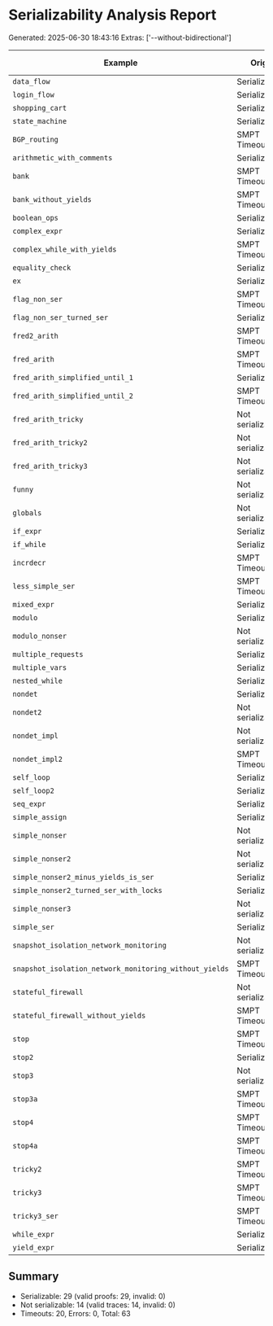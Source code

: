 # Serializability Analysis Report
Generated: 2025-06-30 18:43:16
Extras: ['--without-bidirectional']

|Example|Orig|Proof|CPU(s)|Trace|Proof Cert|
|--|--|--|--|--|--|
| `data_flow` |Serializable|Serializable|3.68|N/A|✅|
| `login_flow` |Serializable|Serializable|19.03|N/A|✅|
| `shopping_cart` |Serializable|Serializable|138.39|N/A|✅|
| `state_machine` |Serializable|Serializable|26.18|N/A|✅|
| `BGP_routing` |SMPT Timeout|SMPT Timeout|7.60|N/A|N/A|
| `arithmetic_with_comments` |Serializable|Serializable|0.09|N/A|✅|
| `bank` |SMPT Timeout|SMPT Timeout|20.66|N/A|N/A|
| `bank_without_yields` |SMPT Timeout|SMPT Timeout|3.99|N/A|N/A|
| `boolean_ops` |Serializable|Serializable|0.10|N/A|✅|
| `complex_expr` |Serializable|Serializable|0.09|N/A|✅|
| `complex_while_with_yields` |SMPT Timeout|SMPT Timeout|0.98|N/A|N/A|
| `equality_check` |Serializable|Serializable|0.11|N/A|✅|
| `ex` |Serializable|Serializable|1.00|N/A|✅|
| `flag_non_ser` |SMPT Timeout|SMPT Timeout|0.33|N/A|N/A|
| `flag_non_ser_turned_ser` |Serializable|Serializable|0.13|N/A|✅|
| `fred2_arith` |SMPT Timeout|SMPT Timeout|0.85|N/A|N/A|
| `fred_arith` |SMPT Timeout|SMPT Timeout|1.53|N/A|N/A|
| `fred_arith_simplified_until_1` |Serializable|Serializable|22.13|N/A|✅|
| `fred_arith_simplified_until_2` |SMPT Timeout|SMPT Timeout|1.25|N/A|N/A|
| `fred_arith_tricky` |Not serializable|Not serializable|0.85|✅|N/A|
| `fred_arith_tricky2` |Not serializable|Not serializable|0.65|✅|N/A|
| `fred_arith_tricky3` |Not serializable|Not serializable|0.85|✅|N/A|
| `funny` |Not serializable|Not serializable|0.54|✅|N/A|
| `globals` |Not serializable|Not serializable|0.53|✅|N/A|
| `if_expr` |Serializable|Serializable|0.09|N/A|✅|
| `if_while` |Serializable|Serializable|0.09|N/A|✅|
| `incrdecr` |SMPT Timeout|SMPT Timeout|1.32|N/A|N/A|
| `less_simple_ser` |SMPT Timeout|SMPT Timeout|0.00|N/A|N/A|
| `mixed_expr` |Serializable|Serializable|0.11|N/A|✅|
| `modulo` |Serializable|Serializable|34.55|N/A|✅|
| `modulo_nonser` |Not serializable|Not serializable|0.75|✅|N/A|
| `multiple_requests` |Serializable|Serializable|7.82|N/A|✅|
| `multiple_vars` |Serializable|Serializable|0.10|N/A|✅|
| `nested_while` |Serializable|Serializable|0.11|N/A|✅|
| `nondet` |Serializable|Serializable|36.98|N/A|✅|
| `nondet2` |Not serializable|Not serializable|0.63|✅|N/A|
| `nondet_impl` |Not serializable|Not serializable|0.61|✅|N/A|
| `nondet_impl2` |SMPT Timeout|SMPT Timeout|0.00|N/A|N/A|
| `self_loop` |Serializable|Serializable|0.11|N/A|✅|
| `self_loop2` |Serializable|Serializable|0.16|N/A|✅|
| `seq_expr` |Serializable|Serializable|0.11|N/A|✅|
| `simple_assign` |Serializable|Serializable|0.11|N/A|✅|
| `simple_nonser` |Not serializable|Not serializable|0.99|✅|N/A|
| `simple_nonser2` |Not serializable|Not serializable|0.52|✅|N/A|
| `simple_nonser2_minus_yields_is_ser` |Serializable|Serializable|0.11|N/A|✅|
| `simple_nonser2_turned_ser_with_locks` |Serializable|Serializable|0.97|N/A|✅|
| `simple_nonser3` |Not serializable|Not serializable|0.51|✅|N/A|
| `simple_ser` |Serializable|Serializable|0.10|N/A|✅|
| `snapshot_isolation_network_monitoring` |Not serializable|Not serializable|1.98|✅|N/A|
| `snapshot_isolation_network_monitoring_without_yields` |SMPT Timeout|SMPT Timeout|0.00|N/A|N/A|
| `stateful_firewall` |Not serializable|Not serializable|11.39|✅|N/A|
| `stateful_firewall_without_yields` |SMPT Timeout|SMPT Timeout|0.00|N/A|N/A|
| `stop` |SMPT Timeout|SMPT Timeout|0.63|N/A|N/A|
| `stop2` |Serializable|Serializable|64.02|N/A|✅|
| `stop3` |Not serializable|Not serializable|0.69|✅|N/A|
| `stop3a` |SMPT Timeout|SMPT Timeout|0.68|N/A|N/A|
| `stop4` |SMPT Timeout|SMPT Timeout|0.00|N/A|N/A|
| `stop4a` |SMPT Timeout|SMPT Timeout|0.00|N/A|N/A|
| `tricky2` |SMPT Timeout|SMPT Timeout|2.47|N/A|N/A|
| `tricky3` |SMPT Timeout|SMPT Timeout|3.81|N/A|N/A|
| `tricky3_ser` |SMPT Timeout|SMPT Timeout|10.01|N/A|N/A|
| `while_expr` |Serializable|Serializable|0.12|N/A|✅|
| `yield_expr` |Serializable|Serializable|0.09|N/A|✅|

## Summary
- Serializable: 29 (valid proofs: 29, invalid: 0)
- Not serializable: 14 (valid traces: 14, invalid: 0)
- Timeouts: 20, Errors: 0, Total: 63
